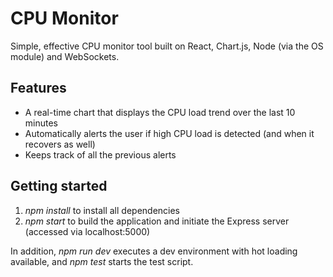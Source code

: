 # CPU Monitor

Simple, effective CPU monitor tool built on React, Chart.js, Node (via the OS module) and WebSockets.

## Features
- A real-time chart that displays the CPU load trend over the last 10 minutes
- Automatically alerts the user if high CPU load is detected (and when it recovers as well)
- Keeps track of all the previous alerts

## Getting started
1. *npm install* to install all dependencies
2. *npm start* to build the application and initiate the Express server (accessed via localhost:5000)

In addition, *npm run dev* executes a dev environment with hot loading available, and *npm test* starts the test script.
